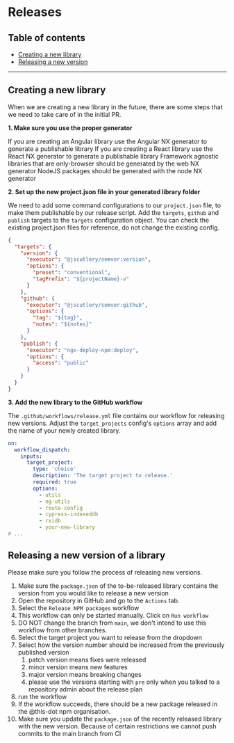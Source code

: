 # Releases

## Table of contents

- [Creating a new library](#creating-a-new-library)
- [Releasing a new version](#releasing-a-new-version)

---

## Creating a new library

When we are creating a new library in the future, there are some steps that we need to take care of in the initial PR.

**1. Make sure you use the proper generator**

If you are creating an Angular library use the Angular NX generator to generate a publishable library
If you are creating a React library use the React NX generator to generate a publishable library
Framework agnostic libraries that are only-browser should be generated by the web NX generator
NodeJS packages should be generated with the node NX generator

**2. Set up the new project.json file in your generated library folder**

We need to add some command configurations to our `project.json` file, to make them publishable by our release script. Add the `targets`, `github` and `publish` targets to the `targets` configuration object. You can check the existing project.json files for reference, do not change the existing config.

```json
{
  "targets": {
    "version": {
      "executor": "@jscutlery/semver:version",
      "options": {
        "preset": "conventional",
        "tagPrefix": "${projectName}-v"
      }
    },
    "github": {
      "executor": "@jscutlery/semver:github",
      "options": {
        "tag": "${tag}",
        "notes": "${notes}"
      }
    },
    "publish": {
      "executor": "ngx-deploy-npm:deploy",
      "options": {
        "access": "public"
      }
    }
  }
}
```

**3. Add the new library to the GitHub workflow**

The `.github/workflows/release.yml` file contains our workflow for releasing new versions. Adjust the `target_projects` config's `options` array and add the name of your newly created library.

```yml
on:
  workflow_dispatch:
    inputs:
      target_project:
        type: 'choice'
        description: 'The target project to release.'
        required: true
        options:
          - utils
          - ng-utils
          - route-config
          - cypress-indexeddb
          - rxidb
          - your-new-library
# ...
```

## Releasing a new version of a library

Please make sure you follow the process of releasing new versions.

1. Make sure the `package.json` of the to-be-released library contains the version from you would like to release a new version
2. Open the repository in GitHub and go to the `Actions` tab.
3. Select the `Release NPM packages` workflow
4. This workflow can only be started manually. Click on `Run workflow`
5. DO NOT change the branch from `main`, we don't intend to use this workflow from other branches.
6. Select the target project you want to release from the dropdown
7. Select how the version number should be increased from the previously published version
   1. patch version means fixes were released
   2. minor version means new features
   3. major version means breaking changes
   4. please use the versions starting with `pre` only when you talked to a repository admin about the release plan
8. run the workflow
9. If the workflow succeeds, there should be a new package released in the @this-dot npm organisation.
10. Make sure you update the `package.json` of the recently released library with the new version. Because of certain restrictions we cannot push commits to the main branch from CI
